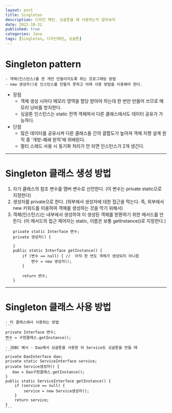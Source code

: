 ```yaml
---
layout: post
title: Singleton
description: 디자인 패턴, 싱글톤을 왜 사용하는지 알아보자
date: 2022-10-31    
published: true
categories: Java
tags: [Singleton, 디자인패턴, 싱글톤]
---
```


# Singleton pattern
    - 객체(인스턴스)를 한 개만 만들어지도록 하는 프로그래밍 방법
    - new 생성자()로 인스턴스를 만들지 못하고 아래 사용 방법을 이용해야 한다.
- 장점
    - 객체 생성 시마다 메모리 영역을 할당 받아야 하는데 한 번만 만들어 쓰므로 메모리 낭비를 방지한다.
    - 싱글톤 인스턴스는 static 전역 객체여서 다른 클래스에서도 데이터 공유가 가능하다.
-  단점
    - 많은 데이터를 공유시켜 다른 클래스들 간의 결합도가 높아져 객체 지향 설계 원칙 중 '개방-폐쇄 원칙'에 위배된다. 
    - 멀티 스레드 사용 시 동기화 처리가 안 되면 인스턴스가 2개 생긴다.

***

# Singleton 클래스 생성 방법
1. 자기 클래스의 참조 변수를 멤버 변수로 선언한다.
(이 변수는 private static으로 지정한다)
2. 생성자를 private으로 한다.
(외부에서 생성자에 대한 접근을 막는다. 즉, 외부에서 new 키워드를 이용하여 객체를 생성하는 것을 막기 위해서)
3. 객체(인스턴스)는 내부에서 생성하여 이 생성된 객체를 받환하기 위한 메서드를 만든다.
(이 메서드의 접근 제어자는 static, 이름은 보통 getInstance()로 지정한다.)
    ```
    private static Interface 변수;
    private 생성자() {

    }
    public static Interface getInstance() {
        if (변수 == null) { //  아직 한 번도 객체가 생성되지 아니함
            변수 = new 생성자();
        }

        return 변수;
    }
    ```

***

# Singleton 클래스 사용 방법
    - 타 클래스에서 사용하는 방법
    ```
    private Interface 변수;
    변수 = 구현클래스.getInstance();
    ```
    - JDBC 예시 - Dao에서 싱글톤을 사용한 뒤 Service도 싱글톤을 만들 때
    ```
    private DaoInterface dao;
    private static ServiceInterface service;
    private Service생성자() {
       dao = Dao구현클래스.getInstance();
    }
    public static ServiceInterface getInstance() {
        if (service == null) {
            service = new Service생성자();
        }
        return service;
    }
    ```